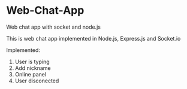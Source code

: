 # Web-Chat-App
Web chat app with socket and node.js

This is web chat app implemented in Node.js, Express.js and Socket.io

Implemented:

1. User is typing
2. Add nickname
3. Online panel
4. User disconected
